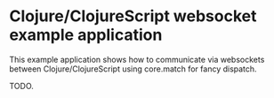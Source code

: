 # Clojure/ClojureScript websocket example application

This example application shows how to communicate via websockets between Clojure/ClojureScript using core.match for fancy dispatch.

TODO.

